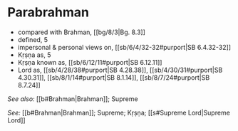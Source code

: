 # Parabrahman

* compared with Brahman, [[bg/8/3|Bg. 8.3]]
* defined, 5 
* impersonal & personal views on, [[sb/6/4/32-32#purport|SB 6.4.32-32]]
* Kṛṣṇa as, 5 
* Kṛṣṇa known as, [[sb/6/12/11#purport|SB 6.12.11]]
* Lord as, [[sb/4/28/38#purport|SB 4.28.38]], [[sb/4/30/31#purport|SB 4.30.31]], [[sb/8/1/14#purport|SB 8.1.14]], [[sb/8/7/24#purport|SB 8.7.24]]

*See also:* [[b#Brahman|Brahman]]; Supreme

*See:* [[b#Brahman|Brahman]]; Supreme; Kṛṣṇa; [[s#Supreme Lord|Supreme Lord]]
